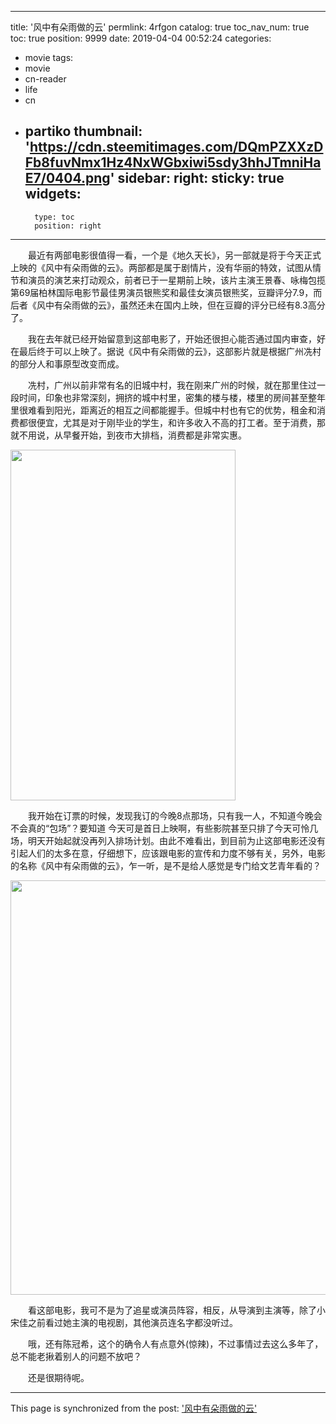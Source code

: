 
---
title: '风中有朵雨做的云'
permlink: 4rfgon
catalog: true
toc_nav_num: true
toc: true
position: 9999
date: 2019-04-04 00:52:24
categories:
- movie
tags:
- movie
- cn-reader
- life
- cn
- partiko
thumbnail: 'https://cdn.steemitimages.com/DQmPZXXzDFb8fuvNmx1Hz4NxWGbxiwi5sdy3hhJTmniHaE7/0404.png'
sidebar:
    right:
        sticky: true
widgets:
    -
        type: toc
        position: right
---


<html>
<p>　　最近有两部电影很值得一看，一个是《地久天长》，另一部就是将于今天正式上映的《风中有朵雨做的云》。两部都是属于剧情片，没有华丽的特效，试图从情节和演员的演艺来打动观众，前者已于一星期前上映，该片主演王景春、咏梅包揽第69届柏林国际电影节最佳男演员银熊奖和最佳女演员银熊奖，豆瓣评分7.9，而后者《风中有朵雨做的云》，虽然还未在国内上映，但在豆瓣的评分已经有8.3高分了。</p>
<p>　　我在去年就已经开始留意到这部电影了，开始还很担心能否通过国内审查，好在最后终于可以上映了。据说《风中有朵雨做的云》，这部影片就是根据广州冼村的部分人和事原型改变而成。</p>
<p>　　冼村，广州以前非常有名的旧城中村，我在刚来广州的时候，就在那里住过一段时间，印象也非常深刻，拥挤的城中村里，密集的楼与楼，楼里的房间甚至整年里很难看到阳光，距离近的相互之间都能握手。但城中村也有它的优势，租金和消费都很便宜，尤其是对于刚毕业的学生，和许多收入不高的打工者。至于消费，那就不用说，从早餐开始，到夜市大排档，消费都是非常实惠。　　</p>
<p><img src="https://cdn.steemitimages.com/DQmPZXXzDFb8fuvNmx1Hz4NxWGbxiwi5sdy3hhJTmniHaE7/0404.png" width="360" height="561"/></p>
<p>　　我开始在订票的时候，发现我订的今晚8点那场，只有我一人，不知道今晚会不会真的“包场”？要知道 今天可是首日上映啊，有些影院甚至只排了今天可怜几场，明天开始起就没再列入排场计划。由此不难看出，到目前为止这部电影还没有引起人们的太多在意，仔细想下，应该跟电影的宣传和力度不够有关，另外，电影的名称《风中有朵雨做的云》，乍一听，是不是给人感觉是专门给文艺青年看的？</p>
<p><img src="https://cdn.steemitimages.com/DQmNPs3KeNEb7JYzn3TEyVkaTjbpVHKaoLTc1SK8wDgq95U/0404-2.png" width="1328" height="663"/></p>
<p>　　看这部电影，我可不是为了追星或演员阵容，相反，从导演到主演等，除了小宋佳之前看过她主演的电视剧，其他演员连名字都没听过。</p>
<p>　　哦，还有陈冠希，这个的确令人有点意外(惊辣)，不过事情过去这么多年了，总不能老揪着别人的问题不放吧？</p>
<p>　　还是很期待呢。</p>
</html>

- - -

This page is synchronized from the post: ['风中有朵雨做的云'](https://steemit.com/@rivalhw/4rfgon)
